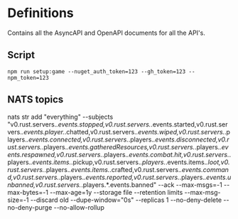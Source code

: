 # Definitions
Contains all the AsyncAPI and OpenAPI documents for all the API's.


## Script

```
npm run setup:game --nuget_auth_token=123 --gh_token=123 --npm_token=123
```

## NATS topics

nats str add "everything" --subjects "v0.rust.servers.*.events.stopped,v0.rust.servers.*.events.started,v0.rust.servers.*.events.player.*.chatted,v0.rust.servers.*.events.wiped,v0.rust.servers.*.players.*.events.connected,v0.rust.servers.*.players.*.events.disconnected,v0.rust.servers.*.players.*.events.gatheredResources,v0.rust.servers.*.players.*.events.respawned,v0.rust.servers.*.players.*.events.combat.hit,v0.rust.servers.*.players.*.events.items.*.pickup,v0.rust.servers.*.players.*.events.items.*.loot,v0.rust.servers.*.players.*.events.items.*.crafted,v0.rust.servers.*.events.command,v0.rust.servers.*.players.*.events.reported,v0.rust.servers.*.players.*.events.unbanned,v0.rust.servers.*.players.*.events.banned" --ack --max-msgs=-1 --max-bytes=-1 --max-age=1y --storage file --retention limits --max-msg-size=-1 --discard old --dupe-window="0s" --replicas 1 --no-deny-delete --no-deny-purge --no-allow-rollup

